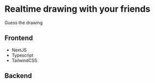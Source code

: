 # Realtime drawing with your friends

Guess the drawing

## Frontend

 - NextJS
 - Typescript
 - TailwindCSS

## Backend
